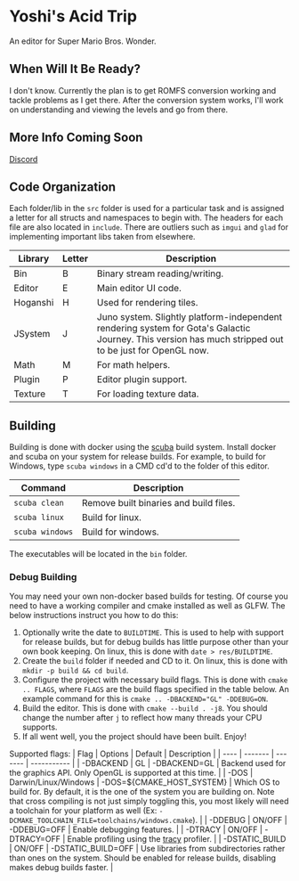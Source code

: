 # Yoshi's Acid Trip
An editor for Super Mario Bros. Wonder.

## When Will It Be Ready?
I don't know. Currently the plan is to get ROMFS conversion working and tackle problems as I get there. After the conversion system works, I'll work on understanding and viewing the levels and go from there.

## More Info Coming Soon
[Discord](https://discord.gg/qtxgeNCyD3)

## Code Organization
Each folder/lib in the `src` folder is used for a particular task and is assigned a letter for all structs and namespaces to begin with. The headers for each file are also located in `include`. There are outliers such as `imgui` and `glad` for implementing important libs taken from elsewhere.

| Library | Letter | Description |
| ------- | ------ | ----------- |
| Bin | B | Binary stream reading/writing. |
| Editor | E | Main editor UI code. |
| Hoganshi | H | Used for rendering tiles. |
| JSystem | J | Juno system. Slightly platform-independent rendering system for Gota's Galactic Journey. This version has much stripped out to be just for OpenGL now. |
| Math | M | For math helpers. |
| Plugin | P | Editor plugin support. |
| Texture | T | For loading texture data. |

## Building
Building is done with docker using the [scuba](https://github.com/JonathonReinhart/scuba) build system. Install docker and scuba on your system for release builds. For example, to build for Windows, type `scuba windows` in a CMD cd'd to the folder of this editor.

| Command | Description |
| ------- | ----------- |
| `scuba clean` | Remove built binaries and build files. |
| `scuba linux` | Build for linux. |
| `scuba windows` | Build for windows. |

The executables will be located in the `bin` folder.

### Debug Building
You may need your own non-docker based builds for testing. Of course you need to have a working compiler and cmake installed as well as GLFW. The below instructions instruct you how to do this:

1. Optionally write the date to `BUILDTIME`. This is used to help with support for release builds, but for debug builds has little purpose other than your own book keeping. On linux, this is done with `date > res/BUILDTIME`.
2. Create the `build` folder if needed and CD to it. On linux, this is done with `mkdir -p build && cd build`.
3. Configure the project with necessary build flags. This is done with `cmake .. FLAGS`, where `FLAGS` are the build flags specified in the table below. An example command for this is `cmake .. -DBACKEND="GL" -DDEBUG=ON`.
4. Build the editor. This is done with `cmake --build . -j8`. You should change the number after `j` to reflect how many threads your CPU supports.
5. If all went well, you the project should have been built. Enjoy!

Supported flags:
| Flag | Options | Default | Description |
| ---- | ------- | ------- | ----------- |
| -DBACKEND | GL | -DBACKEND=GL | Backend used for the graphics API. Only OpenGL is supported at this time. |
| -DOS | Darwin/Linux/Windows | -DOS=${CMAKE_HOST_SYSTEM} | Which OS to build for. By default, it is the one of the system you are building on. Note that cross compiling is not just simply toggling this, you most likely will need a toolchain for your platform as well (Ex: `-DCMAKE_TOOLCHAIN_FILE=toolchains/windows.cmake`). |
| -DDEBUG | ON/OFF | -DDEBUG=OFF | Enable debugging features. |
| -DTRACY | ON/OFF | -DTRACY=OFF | Enable profiling using the [tracy](https://github.com/wolfpld/tracy) profiler. |
| -DSTATIC_BUILD | ON/OFF | -DSTATIC_BUILD=OFF | Use libraries from subdirectories rather than ones on the system. Should be enabled for release builds, disabling makes debug builds faster. |